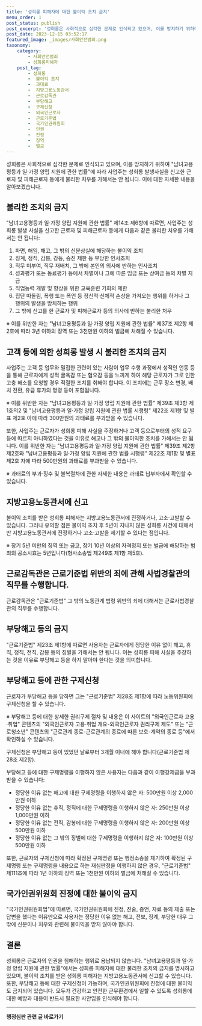 ```yaml
---
title: '성희롱 피해자에 대한 불이익 조치 금지'
menu_order: 1
post_status: publish
post_excerpt: '성희롱은 사회적으로 심각한 문제로 인식되고 있으며, 이를 방지하기 위하여  남녀고용평등과 일 가정 양립 지원에 관한 법률 에 따라 사업주는 성희롱 발생사실을 신고한 근로자 및 피해근로자 등에게 불리한 처우를 가해서는 안 됩니다. 이에 대한 자세한 내용을 알아보겠습니다.'
post_date: 2023-12-15 03:52:17
featured_image: _images/사회안전범죄.png
taxonomy:
    category:
        - 사회안전범죄
        - 성희롱피해자
    post_tag:
        - 성희롱
        -  불이익 조치
        -  과태료
        -  지방고용노동관서
        -  근로감독관
        -  부당해고
        -  구제신청
        -  외국인근로자
        -  근로기준법
        -  국가인권위원회
        -  인권
        -  진정
        -  징역
        -  벌금
---
```



성희롱은 사회적으로 심각한 문제로 인식되고 있으며, 이를 방지하기 위하여 "남녀고용평등과 일·가정 양립 지원에 관한 법률"에 따라 사업주는 성희롱 발생사실을 신고한 근로자 및 피해근로자 등에게 불리한 처우를 가해서는 안 됩니다. 이에 대한 자세한 내용을 알아보겠습니다.

## 불리한 조치의 금지

"남녀고용평등과 일·가정 양립 지원에 관한 법률" 제14조 제6항에 따르면, 사업주는 성희롱 발생 사실을 신고한 근로자 및 피해근로자 등에게 다음과 같은 불리한 처우를 가해서는 안 됩니다:

1. 파면, 해임, 해고, 그 밖의 신분상실에 해당하는 불이익 조치
2. 징계, 정직, 감봉, 강등, 승진 제한 등 부당한 인사조치
3. 직무 미부여, 직무 재배치, 그 밖에 본인의 의사에 반하는 인사조치
4. 성과평가 또는 동료평가 등에서 차별이나 그에 따른 임금 또는 상여금 등의 차별 지급
5. 직업능력 개발 및 향상을 위한 교육훈련 기회의 제한
6. 집단 따돌림, 폭행 또는 폭언 등 정신적·신체적 손상을 가져오는 행위를 하거나 그 행위의 발생을 방치하는 행위
7. 그 밖에 신고를 한 근로자 및 피해근로자 등의 의사에 반하는 불리한 처우

※ 이를 위반한 자는 "남녀고용평등과 일·가정 양립 지원에 관한 법률" 제37조 제2항 제2호에 따라 3년 이하의 징역 또는 3천만원 이하의 벌금에 처해질 수 있습니다.

## 고객 등에 의한 성희롱 발생 시 불리한 조치의 금지

사업주는 고객 등 업무와 밀접한 관련이 있는 사람이 업무 수행 과정에서 성적인 언동 등을 통해 근로자에게 성적 굴욕감 또는 혐오감 등을 느끼게 하여 해당 근로자가 그로 인한 고충 해소를 요청할 경우 적절한 조치를 취해야 합니다. 이 조치에는 근무 장소 변경, 배치 전환, 유급 휴가의 명령 등이 포함됩니다.

※ 이를 위반한 자는 "남녀고용평등과 일·가정 양립 지원에 관한 법률" 제39조 제3항 제1호의2 및 "남녀고용평등과 일·가정 양립 지원에 관한 법률 시행령" 제22조 제1항 및 별표 제2호 아에 따라 300만원의 과태료를 부과받을 수 있습니다.

또한, 사업주는 근로자가 성희롱 피해 사실을 주장하거나 고객 등으로부터의 성적 요구 등에 따르지 아니하였다는 것을 이유로 해고나 그 밖의 불이익한 조치를 가해서는 안 됩니다. 이를 위반한 자는 "남녀고용평등과 일·가정 양립 지원에 관한 법률" 제39조 제2항 제2호와 "남녀고용평등과 일·가정 양립 지원에 관한 법률 시행령" 제22조 제1항 및 별표 제2호 자에 따라 500만원의 과태료를 부과받을 수 있습니다.

※ 과태료의 부과·징수 및 불복절차에 관한 자세한 내용은 과태료 납부자에서 확인할 수 있습니다.

## 지방고용노동관서에 신고

불이익 조치를 받은 성희롱 피해자는 지방고용노동관서에 진정하거나, 고소·고발할 수 있습니다. 그러나 유의할 점은 불이익 조치 후 5년이 지나지 않은 성희롱 사건에 대해서만 지방고용노동관서에 진정하거나 고소·고발을 제기할 수 있다는 점입니다.

※ 장기 5년 미만의 징역 또는 금고, 장기 10년 이상의 자격정지 또는 벌금에 해당하는 범죄의 공소시효는 5년입니다(형사소송법 제249조 제1항 제5호).

## 근로감독관은 근로기준법 위반의 죄에 관해 사법경찰관의 직무를 수행합니다.

근로감독관은 "근로기준법" 그 밖의 노동관계 법령 위반의 죄에 대해서는 근로사법경찰관의 직무를 수행합니다.

## 부당해고 등의 금지

"근로기준법" 제23조 제1항에 따르면 사용자는 근로자에게 정당한 이유 없이 해고, 휴직, 정직, 전직, 감봉 등의 징벌을 가해서는 안 됩니다. 이는 성희롱 피해 사실을 주장하는 것을 이유로 부당해고 등을 하지 말아야 한다는 것을 의미합니다.

## 부당해고 등에 관한 구제신청

근로자가 부당해고 등을 당하면 그는 "근로기준법" 제28조 제1항에 따라 노동위원회에 구제신청을 할 수 있습니다.

※ 부당해고 등에 대한 상세한 권리구제 절차 및 내용은 이 사이트의 "외국인근로자 고용·취업" 콘텐츠의 "외국인근로자 고용·취업 개요-외국인근로자 권리구제 제도" 또는 "근로청소년" 콘텐츠의 "근로관계 종료-근로관계의 종료에 따른 보호-계약의 종료 등"에서 확인하실 수 있습니다.

구제신청은 부당해고 등이 있었던 날로부터 3개월 이내에 해야 합니다(근로기준법 제28조 제2항).

부당해고 등에 대한 구제명령을 이행하지 않은 사용자는 다음과 같이 이행강제금을 부과받을 수 있습니다:
- 정당한 이유 없는 해고에 대한 구제명령을 이행하지 않은 자: 500만원 이상 2,000만원 이하
- 정당한 이유 없는 휴직, 정직에 대한 구제명령을 이행하지 않은 자: 250만원 이상 1,000만원 이하
- 정당한 이유 없는 전직, 감봉에 대한 구제명령을 이행하지 않은 자: 200만원 이상 500만원 이하
- 정당한 이유 없는 그 밖의 징벌에 대한 구제명령을 이행하지 않은 자: 100만원 이상 500만원 이하

또한, 근로자의 구제신청에 따라 확정된 구제명령 또는 행정소송을 제기하여 확정된 구제명령 또는 구제명령을 내용으로 하는 재심판정을 이행하지 않은 경우, "근로기준법" 제111조에 따라 1년 이하의 징역 또는 1천만원 이하의 벌금에 처해질 수 있습니다.

## 국가인권위원회 진정에 대한 불이익 금지

"국가인권위원회법"에 따르면, 국가인권위원회에 진정, 진술, 증언, 자료 등의 제출 또는 답변을 했다는 이유만으로 사용자는 정당한 이유 없는 해고, 전보, 징계, 부당한 대우 그 밖에 신분이나 처우와 관련해 불이익을 받지 않아야 합니다.

## 결론

성희롱은 근로자의 인권을 침해하는 행위로 용납되지 않습니다. "남녀고용평등과 일·가정 양립 지원에 관한 법률"에서는 성희롱 피해자에 대한 불리한 조치의 금지를 명시하고 있으며, 불이익 조치를 받은 성희롱 피해자는 지방고용노동관서에 신고할 수 있습니다. 또한, 부당해고 등에 대한 구제신청이 가능하며, 국가인권위원회에 진정에 대한 불이익도 금지되어 있습니다. 모두가 건강하고 안전한 근무환경에서 일할 수 있도록 성희롱에 대한 예방과 대응이 반드시 필요한 사안임을 인식해야 합니다.
<!-- wp:separator -->
<hr class="wp-block-separator has-alpha-channel-opacity"/>
<!-- /wp:separator -->

<!-- wp:group {"backgroundColor":"base","layout":{"type":"constrained"}} -->
<div class="wp-block-group has-base-background-color has-background"><!-- wp:paragraph {"align":"center","fontSize":"medium"} -->
<p class="has-text-align-center has-large-font-size"><strong>행정심판 관련 글 바로가기</strong></p>
<!-- /wp:paragraph -->


<!-- wp:latest-posts
{"categories":[{"id":15531,"count":19,"description":"","link":"https://uknowlaw.com/category/%ed%96%89%ec%a0%95%ec%8b%ac%ed%8c%90/","name":"행정심판","slug":"행정심판","taxonomy":"category","parent":0,"meta":[],"_links":{"self":[{"href":"https://uknowlaw.com/wp-json/wp/v2/categories/15531"}],"collection":[{"href":"https://uknowlaw.com/wp-json/wp/v2/categories"}],"about":[{"href":"https://uknowlaw.com/wp-json/wp/v2/taxonomies/category"}],"wp:post_type":[{"href":"https://uknowlaw.com/wp-json/wp/v2/posts?categories=15531"}],"curies":[{"name":"wp","href":"https://api.w.org/{rel}","templated":true}]}}],"postsToShow":100,"excerptLength":28,"postLayout":"grid","columns":2,"featuredImageAlign":"left","featuredImageSizeSlug":"large","fontSize":"small"} /--></div>
<!-- /wp:group -->